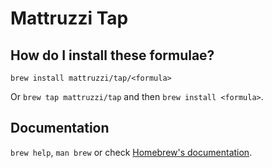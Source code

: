 # Mattruzzi Tap

## How do I install these formulae?

`brew install mattruzzi/tap/<formula>`

Or `brew tap mattruzzi/tap` and then `brew install <formula>`.

## Documentation

`brew help`, `man brew` or check [Homebrew's documentation](https://docs.brew.sh).
